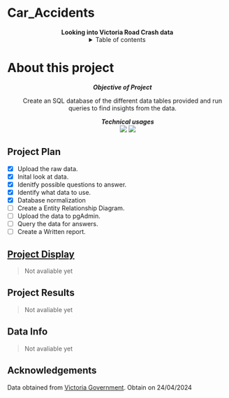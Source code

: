 # Car_Accidents

<div align="Center"><b>Looking into Victoria Road Crash data</b>
</div>

<details align = "center">
    <summary>Table of contents</summary>
        <li>
            <a href="#about-this-project"> About this Project</a></ul>
        <li>
            <a href="#project-plan"> Project Plan</a></ul>    
        <li>
            <a href="#project-display"> Project Display</a></ul>
        <li>
            <a href="#project-results"> Project Results</a></ul>
        <li>
            <a href="#Acknowledgements"> Acknowledgements</a></ul>

</details>

# About this project 

<div align = "center">
    <ol> <b><i>Objective of Project</b></i>
            <p> Create an SQL database of the different data tables provided and run queries to find insights from the data.</p>
    <ol><b><i>Technical usages</b></i>
            <br>
            <img src = "https://img.shields.io/badge/Python-38EA10">
            <img src = "https://img.shields.io/badge/SQL-104FEA">


</div>

## Project Plan 

- [x] Upload the raw data. 
- [x] Inital look at data.
- [x] Idenitfy possible questions to answer. 
- [x] Identify what data to use. 
- [x] Database normalization
- [ ] Create a Entity Relationship Diagram. 
- [ ] Upload the data to pgAdmin. 
- [ ] Query the data for answers. 
- [ ] Create a Written report.

## [Project Display]()

> Not avaliable yet
<!-- Display image of project -->
<!-- <img src=""/> -->

## Project Results 
> Not avaliable yet

## Data Info
> Not avaliable yet

## Acknowledgements 
Data obtained from [Victoria Government](https://discover.data.vic.gov.au/dataset/victoria-road-crash-data). Obtain on 24/04/2024


